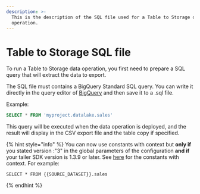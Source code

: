 ```yaml
---
description: >-
  This is the description of the SQL file used for a Table to Storage data
  operation.
---
```


# Table to Storage SQL file

To run a Table to Storage data operation, you first need to prepare a SQL query that will extract the data to export.

The SQL file must contains a BigQuery Standard SQL query. You can write it directly in the query editor of [BigQuery](https://console.cloud.google.com/bigquery) and then save it to a .sql file.

Example:

```sql
SELECT * FROM 'myproject.datalake.sales'
```

This query will be executed when the data operation is deployed, and the result will display in the CSV export file and the table copy if specified.

{% hint style="info" %}
You can now use constants with context but **only if** you stated version :"3" in the global parameters of the configuration **and if** your tailer SDK version is 1.3.9 or later. See [here](https://docs.tailer.ai/data-pipeline-operations/set-constants-with-context) for the constants with context. For example:

```
SELECT * FROM {{SOURCE_DATASET}}.sales
```
{% endhint %}

